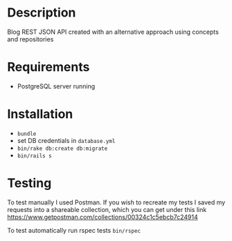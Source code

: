 # Description
Blog REST JSON API created with an alternative approach using concepts and repositories

# Requirements
* PostgreSQL server running

# Installation
* `bundle`
* set DB credentials in `database.yml`
* `bin/rake db:create db:migrate`
* `bin/rails s`

# Testing

To test manually I used Postman. If you wish to recreate my tests I saved my requests into a shareable collection, which you can
get under this link https://www.getpostman.com/collections/00324c1c5ebcb7c24914

To test automatically run rspec tests `bin/rspec`

